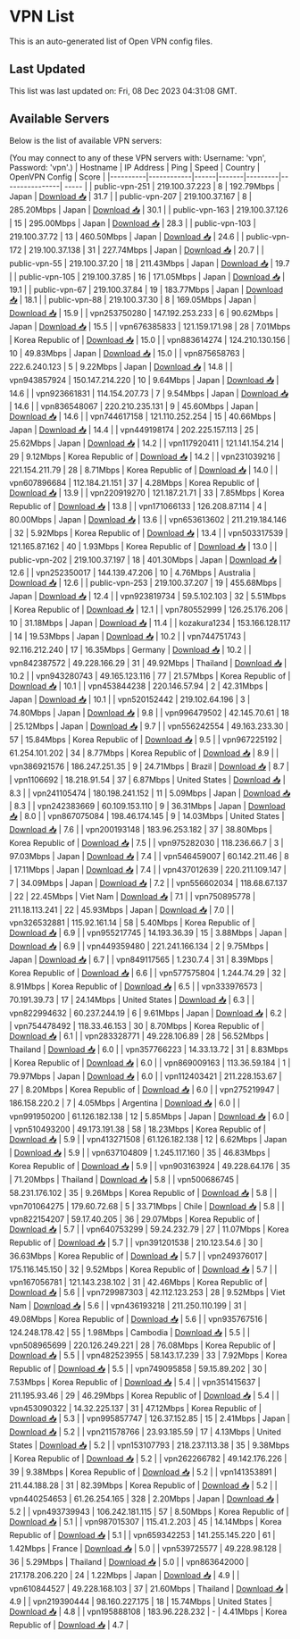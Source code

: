 # VPN List

This is an auto-generated list of Open VPN config files.

## Last Updated

This list was last updated on: Fri, 08 Dec 2023 04:31:08 GMT.

## Available Servers

Below is the list of available VPN servers:

(You may connect to any of these VPN servers with: Username: 'vpn', Password: 'vpn'.)
| Hostname | IP Address | Ping | Speed | Country | OpenVPN Config | Score |
|----------|------------|------|-------|---------|----------------| ----- |
| public-vpn-251 | 219.100.37.223 | 8 | 192.79Mbps | Japan | [Download 📥](./configs/server_0_JP.ovpn) | 31.7 |
| public-vpn-207 | 219.100.37.167 | 8 | 285.20Mbps | Japan | [Download 📥](./configs/server_1_JP.ovpn) | 30.1 |
| public-vpn-163 | 219.100.37.126 | 15 | 295.00Mbps | Japan | [Download 📥](./configs/server_2_JP.ovpn) | 28.3 |
| public-vpn-103 | 219.100.37.72 | 13 | 460.50Mbps | Japan | [Download 📥](./configs/server_3_JP.ovpn) | 24.6 |
| public-vpn-172 | 219.100.37.138 | 31 | 227.74Mbps | Japan | [Download 📥](./configs/server_4_JP.ovpn) | 20.7 |
| public-vpn-55 | 219.100.37.20 | 18 | 211.43Mbps | Japan | [Download 📥](./configs/server_5_JP.ovpn) | 19.7 |
| public-vpn-105 | 219.100.37.85 | 16 | 171.05Mbps | Japan | [Download 📥](./configs/server_6_JP.ovpn) | 19.1 |
| public-vpn-67 | 219.100.37.84 | 19 | 183.77Mbps | Japan | [Download 📥](./configs/server_7_JP.ovpn) | 18.1 |
| public-vpn-88 | 219.100.37.30 | 8 | 169.05Mbps | Japan | [Download 📥](./configs/server_8_JP.ovpn) | 15.9 |
| vpn253750280 | 147.192.253.233 | 6 | 90.62Mbps | Japan | [Download 📥](./configs/server_9_JP.ovpn) | 15.5 |
| vpn676385833 | 121.159.171.98 | 28 | 7.01Mbps | Korea Republic of | [Download 📥](./configs/server_10_KR.ovpn) | 15.0 |
| vpn883614274 | 124.210.130.156 | 10 | 49.83Mbps | Japan | [Download 📥](./configs/server_11_JP.ovpn) | 15.0 |
| vpn875658763 | 222.6.240.123 | 5 | 9.22Mbps | Japan | [Download 📥](./configs/server_12_JP.ovpn) | 14.8 |
| vpn943857924 | 150.147.214.220 | 10 | 9.64Mbps | Japan | [Download 📥](./configs/server_13_JP.ovpn) | 14.6 |
| vpn923661831 | 114.154.207.73 | 7 | 9.54Mbps | Japan | [Download 📥](./configs/server_14_JP.ovpn) | 14.6 |
| vpn836548067 | 220.210.235.131 | 9 | 45.60Mbps | Japan | [Download 📥](./configs/server_15_JP.ovpn) | 14.6 |
| vpn744617158 | 121.110.252.254 | 15 | 40.66Mbps | Japan | [Download 📥](./configs/server_16_JP.ovpn) | 14.4 |
| vpn449198174 | 202.225.157.113 | 25 | 25.62Mbps | Japan | [Download 📥](./configs/server_17_JP.ovpn) | 14.2 |
| vpn117920411 | 121.141.154.214 | 29 | 9.12Mbps | Korea Republic of | [Download 📥](./configs/server_18_KR.ovpn) | 14.2 |
| vpn231039216 | 221.154.211.79 | 28 | 8.71Mbps | Korea Republic of | [Download 📥](./configs/server_19_KR.ovpn) | 14.0 |
| vpn607896684 | 112.184.21.151 | 37 | 4.28Mbps | Korea Republic of | [Download 📥](./configs/server_20_KR.ovpn) | 13.9 |
| vpn220919270 | 121.187.21.71 | 33 | 7.85Mbps | Korea Republic of | [Download 📥](./configs/server_21_KR.ovpn) | 13.8 |
| vpn171066133 | 126.208.87.114 | 4 | 80.00Mbps | Japan | [Download 📥](./configs/server_22_JP.ovpn) | 13.6 |
| vpn653613602 | 211.219.184.146 | 32 | 5.92Mbps | Korea Republic of | [Download 📥](./configs/server_23_KR.ovpn) | 13.4 |
| vpn503317539 | 121.165.87.162 | 40 | 1.93Mbps | Korea Republic of | [Download 📥](./configs/server_24_KR.ovpn) | 13.0 |
| public-vpn-202 | 219.100.37.197 | 18 | 401.30Mbps | Japan | [Download 📥](./configs/server_25_JP.ovpn) | 12.6 |
| vpn252350017 | 144.139.47.206 | 10 | 4.76Mbps | Australia | [Download 📥](./configs/server_26_AU.ovpn) | 12.6 |
| public-vpn-253 | 219.100.37.207 | 19 | 455.68Mbps | Japan | [Download 📥](./configs/server_27_JP.ovpn) | 12.4 |
| vpn923819734 | 59.5.102.103 | 32 | 5.51Mbps | Korea Republic of | [Download 📥](./configs/server_28_KR.ovpn) | 12.1 |
| vpn780552999 | 126.25.176.206 | 10 | 31.18Mbps | Japan | [Download 📥](./configs/server_29_JP.ovpn) | 11.4 |
| kozakura1234 | 153.166.128.117 | 14 | 19.53Mbps | Japan | [Download 📥](./configs/server_30_JP.ovpn) | 10.2 |
| vpn744751743 | 92.116.212.240 | 17 | 16.35Mbps | Germany | [Download 📥](./configs/server_31_DE.ovpn) | 10.2 |
| vpn842387572 | 49.228.166.29 | 31 | 49.92Mbps | Thailand | [Download 📥](./configs/server_32_TH.ovpn) | 10.2 |
| vpn943280743 | 49.165.123.116 | 77 | 21.57Mbps | Korea Republic of | [Download 📥](./configs/server_33_KR.ovpn) | 10.1 |
| vpn453844238 | 220.146.57.94 | 2 | 42.31Mbps | Japan | [Download 📥](./configs/server_34_JP.ovpn) | 10.1 |
| vpn520152442 | 219.102.64.196 | 3 | 74.80Mbps | Japan | [Download 📥](./configs/server_35_JP.ovpn) | 9.8 |
| vpn996479502 | 42.145.70.61 | 18 | 25.12Mbps | Japan | [Download 📥](./configs/server_36_JP.ovpn) | 9.7 |
| vpn556242554 | 49.163.233.30 | 57 | 15.84Mbps | Korea Republic of | [Download 📥](./configs/server_37_KR.ovpn) | 9.5 |
| vpn967225192 | 61.254.101.202 | 34 | 8.77Mbps | Korea Republic of | [Download 📥](./configs/server_38_KR.ovpn) | 8.9 |
| vpn386921576 | 186.247.251.35 | 9 | 24.71Mbps | Brazil | [Download 📥](./configs/server_39_BR.ovpn) | 8.7 |
| vpn1106692 | 18.218.91.54 | 37 | 6.87Mbps | United States | [Download 📥](./configs/server_40_US.ovpn) | 8.3 |
| vpn241105474 | 180.198.241.152 | 11 | 5.09Mbps | Japan | [Download 📥](./configs/server_41_JP.ovpn) | 8.3 |
| vpn242383669 | 60.109.153.110 | 9 | 36.31Mbps | Japan | [Download 📥](./configs/server_42_JP.ovpn) | 8.0 |
| vpn867075084 | 198.46.174.145 | 9 | 14.03Mbps | United States | [Download 📥](./configs/server_43_US.ovpn) | 7.6 |
| vpn200193148 | 183.96.253.182 | 37 | 38.80Mbps | Korea Republic of | [Download 📥](./configs/server_44_KR.ovpn) | 7.5 |
| vpn975282030 | 118.236.66.7 | 3 | 97.03Mbps | Japan | [Download 📥](./configs/server_45_JP.ovpn) | 7.4 |
| vpn546459007 | 60.142.211.46 | 8 | 17.11Mbps | Japan | [Download 📥](./configs/server_46_JP.ovpn) | 7.4 |
| vpn437012639 | 220.211.109.147 | 7 | 34.09Mbps | Japan | [Download 📥](./configs/server_47_JP.ovpn) | 7.2 |
| vpn556602034 | 118.68.67.137 | 22 | 22.45Mbps | Viet Nam | [Download 📥](./configs/server_48_VN.ovpn) | 7.1 |
| vpn750895778 | 211.18.113.241 | 22 | 45.93Mbps | Japan | [Download 📥](./configs/server_49_JP.ovpn) | 7.0 |
| vpn326532881 | 115.92.161.14 | 58 | 5.40Mbps | Korea Republic of | [Download 📥](./configs/server_50_KR.ovpn) | 6.9 |
| vpn955217745 | 14.193.36.39 | 15 | 3.88Mbps | Japan | [Download 📥](./configs/server_51_JP.ovpn) | 6.9 |
| vpn449359480 | 221.241.166.134 | 2 | 9.75Mbps | Japan | [Download 📥](./configs/server_52_JP.ovpn) | 6.7 |
| vpn849117565 | 1.230.7.4 | 31 | 8.39Mbps | Korea Republic of | [Download 📥](./configs/server_53_KR.ovpn) | 6.6 |
| vpn577575804 | 1.244.74.29 | 32 | 8.91Mbps | Korea Republic of | [Download 📥](./configs/server_54_KR.ovpn) | 6.5 |
| vpn333976573 | 70.191.39.73 | 17 | 24.14Mbps | United States | [Download 📥](./configs/server_55_US.ovpn) | 6.3 |
| vpn822994632 | 60.237.244.19 | 6 | 9.61Mbps | Japan | [Download 📥](./configs/server_56_JP.ovpn) | 6.2 |
| vpn754478492 | 118.33.46.153 | 30 | 8.70Mbps | Korea Republic of | [Download 📥](./configs/server_57_KR.ovpn) | 6.1 |
| vpn283328771 | 49.228.106.89 | 28 | 56.52Mbps | Thailand | [Download 📥](./configs/server_58_TH.ovpn) | 6.0 |
| vpn357766223 | 14.33.13.72 | 31 | 8.83Mbps | Korea Republic of | [Download 📥](./configs/server_59_KR.ovpn) | 6.0 |
| vpn869009163 | 113.36.59.184 | 1 | 79.97Mbps | Japan | [Download 📥](./configs/server_60_JP.ovpn) | 6.0 |
| vpn112403421 | 211.228.153.67 | 27 | 8.20Mbps | Korea Republic of | [Download 📥](./configs/server_61_KR.ovpn) | 6.0 |
| vpn275219947 | 186.158.220.2 | 7 | 4.05Mbps | Argentina | [Download 📥](./configs/server_62_AR.ovpn) | 6.0 |
| vpn991950200 | 61.126.182.138 | 12 | 5.85Mbps | Japan | [Download 📥](./configs/server_63_JP.ovpn) | 6.0 |
| vpn510493200 | 49.173.191.38 | 58 | 18.23Mbps | Korea Republic of | [Download 📥](./configs/server_64_KR.ovpn) | 5.9 |
| vpn413271508 | 61.126.182.138 | 12 | 6.62Mbps | Japan | [Download 📥](./configs/server_65_JP.ovpn) | 5.9 |
| vpn637104809 | 1.245.117.160 | 35 | 46.83Mbps | Korea Republic of | [Download 📥](./configs/server_66_KR.ovpn) | 5.9 |
| vpn903163924 | 49.228.64.176 | 35 | 71.20Mbps | Thailand | [Download 📥](./configs/server_67_TH.ovpn) | 5.8 |
| vpn500686745 | 58.231.176.102 | 35 | 9.26Mbps | Korea Republic of | [Download 📥](./configs/server_68_KR.ovpn) | 5.8 |
| vpn701064275 | 179.60.72.68 | 5 | 33.71Mbps | Chile | [Download 📥](./configs/server_69_CL.ovpn) | 5.8 |
| vpn822154207 | 59.17.40.205 | 36 | 29.07Mbps | Korea Republic of | [Download 📥](./configs/server_70_KR.ovpn) | 5.7 |
| vpn640753299 | 59.24.232.79 | 27 | 11.07Mbps | Korea Republic of | [Download 📥](./configs/server_71_KR.ovpn) | 5.7 |
| vpn391201538 | 210.123.54.6 | 30 | 36.63Mbps | Korea Republic of | [Download 📥](./configs/server_72_KR.ovpn) | 5.7 |
| vpn249376017 | 175.116.145.150 | 32 | 9.52Mbps | Korea Republic of | [Download 📥](./configs/server_73_KR.ovpn) | 5.7 |
| vpn167056781 | 121.143.238.102 | 31 | 42.46Mbps | Korea Republic of | [Download 📥](./configs/server_74_KR.ovpn) | 5.6 |
| vpn729987303 | 42.112.123.253 | 28 | 9.52Mbps | Viet Nam | [Download 📥](./configs/server_75_VN.ovpn) | 5.6 |
| vpn436193218 | 211.250.110.199 | 31 | 49.08Mbps | Korea Republic of | [Download 📥](./configs/server_76_KR.ovpn) | 5.6 |
| vpn935767516 | 124.248.178.42 | 55 | 1.98Mbps | Cambodia | [Download 📥](./configs/server_77_KH.ovpn) | 5.5 |
| vpn508965699 | 220.126.249.221 | 28 | 76.08Mbps | Korea Republic of | [Download 📥](./configs/server_78_KR.ovpn) | 5.5 |
| vpn482523955 | 58.143.17.239 | 33 | 7.92Mbps | Korea Republic of | [Download 📥](./configs/server_79_KR.ovpn) | 5.5 |
| vpn749095858 | 59.15.89.202 | 30 | 7.53Mbps | Korea Republic of | [Download 📥](./configs/server_80_KR.ovpn) | 5.4 |
| vpn351415637 | 211.195.93.46 | 29 | 46.29Mbps | Korea Republic of | [Download 📥](./configs/server_81_KR.ovpn) | 5.4 |
| vpn453090322 | 14.32.225.137 | 31 | 47.12Mbps | Korea Republic of | [Download 📥](./configs/server_82_KR.ovpn) | 5.3 |
| vpn995857747 | 126.37.152.85 | 15 | 2.41Mbps | Japan | [Download 📥](./configs/server_83_JP.ovpn) | 5.2 |
| vpn211578766 | 23.93.185.59 | 17 | 4.13Mbps | United States | [Download 📥](./configs/server_84_US.ovpn) | 5.2 |
| vpn153107793 | 218.237.113.38 | 35 | 9.38Mbps | Korea Republic of | [Download 📥](./configs/server_85_KR.ovpn) | 5.2 |
| vpn262266782 | 49.142.176.226 | 39 | 9.38Mbps | Korea Republic of | [Download 📥](./configs/server_86_KR.ovpn) | 5.2 |
| vpn141353891 | 211.44.188.28 | 31 | 82.39Mbps | Korea Republic of | [Download 📥](./configs/server_87_KR.ovpn) | 5.2 |
| vpn440254653 | 61.26.254.165 | 328 | 2.20Mbps | Japan | [Download 📥](./configs/server_88_JP.ovpn) | 5.2 |
| vpn493739943 | 106.242.181.115 | 57 | 8.50Mbps | Korea Republic of | [Download 📥](./configs/server_89_KR.ovpn) | 5.1 |
| vpn987015307 | 115.41.2.203 | 45 | 14.14Mbps | Korea Republic of | [Download 📥](./configs/server_90_KR.ovpn) | 5.1 |
| vpn659342253 | 141.255.145.220 | 61 | 1.42Mbps | France | [Download 📥](./configs/server_91_FR.ovpn) | 5.0 |
| vpn539725577 | 49.228.98.128 | 36 | 5.29Mbps | Thailand | [Download 📥](./configs/server_92_TH.ovpn) | 5.0 |
| vpn863642000 | 217.178.206.220 | 24 | 1.22Mbps | Japan | [Download 📥](./configs/server_93_JP.ovpn) | 4.9 |
| vpn610844527 | 49.228.168.103 | 37 | 21.60Mbps | Thailand | [Download 📥](./configs/server_94_TH.ovpn) | 4.9 |
| vpn219390444 | 98.160.227.175 | 18 | 15.74Mbps | United States | [Download 📥](./configs/server_95_US.ovpn) | 4.8 |
| vpn195888108 | 183.96.228.232 | - | 4.41Mbps | Korea Republic of | [Download 📥](./configs/server_96_KR.ovpn) | 4.7 |
